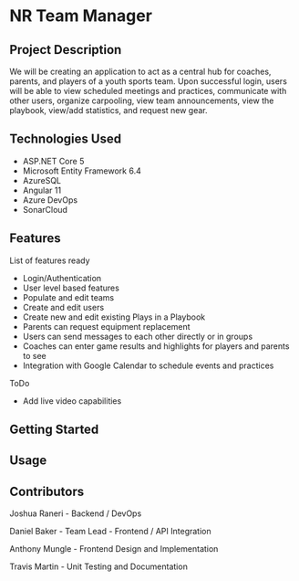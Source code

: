 # NR Team Manager

## Project Description
We will be creating an application to act as a central hub for coaches, parents, and players of a youth sports team. 
Upon successful login, users will be able to view scheduled meetings and practices, communicate with other users, organize carpooling, 
view team announcements, view the playbook, view/add statistics, and request new gear. 

## Technologies Used
* ASP.NET Core 5
* Microsoft Entity Framework 6.4
* AzureSQL
* Angular 11
* Azure DevOps
* SonarCloud

## Features
List of features ready
* Login/Authentication
* User level based features
* Populate and edit teams
* Create and edit users
* Create new and edit existing Plays in a Playbook
* Parents can request equipment replacement
* Users can send messages to each other directly or in groups
* Coaches can enter game results and highlights for players and parents to see
* Integration with Google Calendar to schedule events and practices

ToDo
* Add live video capabilities

## Getting Started

## Usage

## Contributors
Joshua Raneri - Backend / DevOps

Daniel Baker - Team Lead - Frontend / API Integration

Anthony Mungle - Frontend Design and Implementation

Travis Martin - Unit Testing and Documentation
